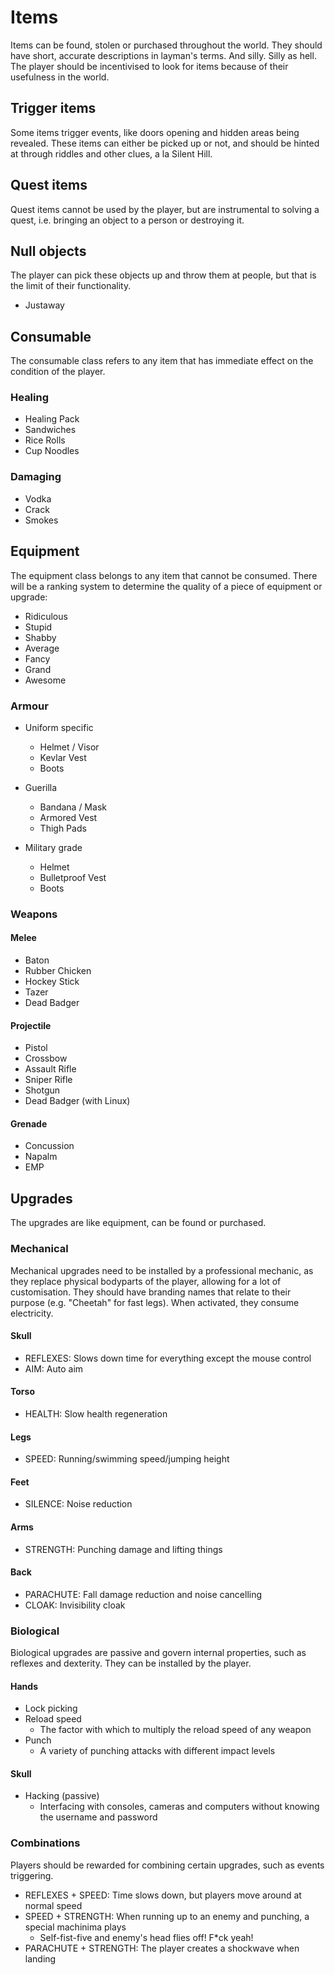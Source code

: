Items 
=====
Items can be found, stolen or purchased throughout the world. They should have short, accurate descriptions in layman's terms. And silly. Silly as hell. The player should be incentivised to look for items because of their usefulness in the world. 

## Trigger items
Some items trigger events, like doors opening and hidden areas being revealed. These items can either be picked up or not, and should be hinted at through riddles and other clues, a la Silent Hill.

## Quest items
Quest items cannot be used by the player, but are instrumental to solving a quest, i.e. bringing an object to a person or destroying it.

## Null objects
The player can pick these objects up and throw them at people, but that is the limit of their functionality.
- Justaway

## Consumable
The consumable class refers to any item that has immediate effect on the condition of the player.

### Healing
- Healing Pack
- Sandwiches
- Rice Rolls
- Cup Noodles

### Damaging
- Vodka
- Crack
- Smokes

## Equipment
The equipment class belongs to any item that cannot be consumed. There will be a ranking system to determine the quality of a piece of equipment or upgrade:
- Ridiculous
- Stupid
- Shabby
- Average
- Fancy
- Grand
- Awesome

### Armour
- Uniform specific
  - Helmet / Visor
  - Kevlar Vest
  - Boots

- Guerilla
  - Bandana / Mask
  - Armored Vest
  - Thigh Pads

- Military grade
  - Helmet
  - Bulletproof Vest
  - Boots

### Weapons
#### Melee
- Baton
- Rubber Chicken
- Hockey Stick
- Tazer
- Dead Badger

#### Projectile
- Pistol
- Crossbow
- Assault Rifle
- Sniper Rifle
- Shotgun
- Dead Badger (with Linux)

#### Grenade
- Concussion
- Napalm
- EMP

## Upgrades
The upgrades are like equipment, can be found or purchased.

### Mechanical
Mechanical upgrades need to be installed by a professional mechanic, as they replace physical bodyparts of the player, allowing for a lot of customisation. They should have branding names that relate to their purpose (e.g. "Cheetah" for fast legs). When activated, they consume electricity.

#### Skull
- REFLEXES: Slows down time for everything except the mouse control
- AIM: Auto aim

#### Torso
- HEALTH: Slow health regeneration

#### Legs
- SPEED: Running/swimming speed/jumping height

#### Feet
- SILENCE: Noise reduction

#### Arms  
- STRENGTH: Punching damage and lifting things

#### Back   
- PARACHUTE: Fall damage reduction and noise cancelling
- CLOAK: Invisibility cloak

### Biological
Biological upgrades are passive and govern internal properties, such as reflexes and dexterity. They can be installed by the player.

#### Hands  
- Lock picking
- Reload speed
  - The factor with which to multiply the reload speed of any weapon
- Punch
  - A variety of punching attacks with different impact levels

#### Skull 
- Hacking (passive)
  - Interfacing with consoles, cameras and computers without knowing the username and password

### Combinations
Players should be rewarded for combining certain upgrades, such as events triggering.
- REFLEXES + SPEED: Time slows down, but players move around at normal speed
- SPEED + STRENGTH: When running up to an enemy and punching, a special machinima plays
  - Self-fist-five and enemy's head flies off! F*ck yeah!
- PARACHUTE + STRENGTH: The player creates a shockwave when landing
  
